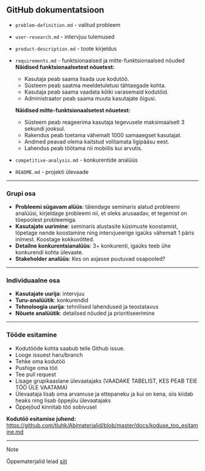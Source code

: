 ## GitHub dokumentatsioon 

- `problem-definition.md` - valitud probleem
- `user-research.md` - intervjuu tulemused
- `product-description.md` - toote kirjeldus
- `requirements.md` - funktsionaalsed ja mitte-funktsionaalsed nõuded
    **Näidised funktsionaalsetest nõuetest:**
    - Kasutaja peab saama lisada uue kodutöö.
    - Süsteem peab saatma meeldetuletusi tähtaegade kohta.
    - Kasutaja peab saama vaadata kõiki varasemaid kodutöid.
    - Administraator peab saama muuta kasutajate õigusi.  

    **Näidised mitte-funktsionaalsetest nõuetest:**
    - Süsteem peab reageerima kasutaja tegevusele maksimaalselt 3 sekundi jooksul.
    - Rakendus peab toetama vähemalt 1000 samaaegset kasutajat.
    - Andmed peavad olema kaitstud volitamata ligipääsu eest.
    - Lahendus peab töötama nii mobiilis kui arvutis.  
- `competitive-analysis.md` - konkurentide analüüs
- `README.md` - projekti ülevaade

---

### Grupi osa
- **Probleemi sügavam alüüs**: täiendage seminaris alatud probleemi analüüsi, kirjeldage probleemi nii, et oleks arusaadav, et tegemist on tõepoolest probleemiga.
- **Kasutajate uurimine**: seminaris alustasite küsimuste koostamist, lõpetage nende koostamine ning intervjueerige igaüks vähemalt 1 päris inimest. Koostage kokkuvõtted.
- **Detailne konkurentsianalüüs**: 3+ konkurenti, igaüks teeb ühe konkurendi kohta ülevaate.  
- **Stakeholder analüüs**: Kes on asjasse puutuvad osapooled?

---

### Individuaalne osa
- **Kasutajate uurija**: intervjuu
- **Turu-analüütik**: konkurendid
- **Tehnoloogia uurija**: tehnilised lahendused ja teostatavus
- **Nõuete analüütik**: detailsed nõuded ja prioritiseerimine

---

### Tööde esitamine
- Kodutööde kohta saabub teile Github issue.
- Looge issuest haru/branch
- Tehke oma kodutöö
- Pushige oma töö
- Tee pull request
- Lisage grupikaaslane ülevaatajaks (VAADAKE TABELIST, KES PEAB TEIE TÖÖ ÜLE VAATAMA)
- Ülevaataja lisab oma arvamuse ja ettepaneku ja kui on kena, siis kiidab heaks ning lisab õppejõu ülevaatajaks
- Õppejõud kinnitab töö sobivusel

**Kodutöö esitamise juhend:** https://github.com/tluhk/Abimaterjalid/blob/master/docs/koduse_too_esitamine.md

---

> [!NOTE]
> Õppematerjalid leiad [siit](https://github.com/tluhk/Sissejuhatus_tarkvaraarendusse)

